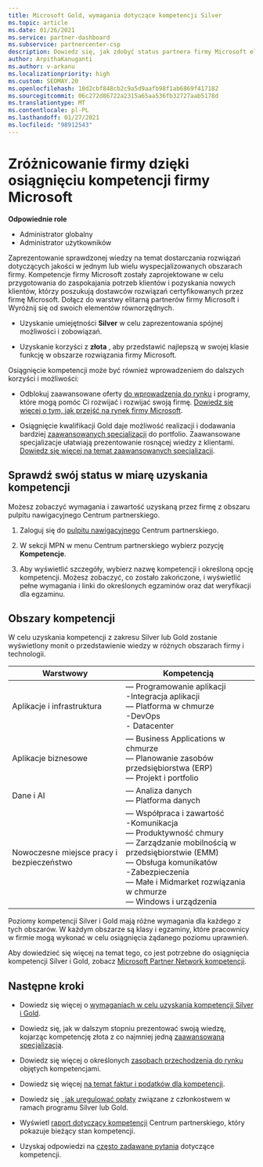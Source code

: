 ```yaml
---
title: Microsoft Gold, wymagania dotyczące kompetencji Silver
ms.topic: article
ms.date: 01/26/2021
ms.service: partner-dashboard
ms.subservice: partnercenter-csp
description: Dowiedz się, jak zdobyć status partnera firmy Microsoft elitarną i przyciągnąć nowych klientów zgodnie z wymaganiami dotyczącymi uprawnień, aby uzyskać złota i Silver poziom członkostwa.
author: ArpithaKanuganti
ms.author: v-arkanu
ms.localizationpriority: high
ms.custom: SEOMAY.20
ms.openlocfilehash: 10d2cbf848cb2c9a5d9aafb98f1ab6869f417182
ms.sourcegitcommit: 06c272d86722a2315a65aa536fb32727aab5178d
ms.translationtype: MT
ms.contentlocale: pl-PL
ms.lasthandoff: 01/27/2021
ms.locfileid: "98912543"
---
```

# <a name="differentiate-your-business-by-attaining-microsoft-competencies"></a>Zróżnicowanie firmy dzięki osiągnięciu kompetencji firmy Microsoft

**Odpowiednie role**
- Administrator globalny
- Administrator użytkowników

Zaprezentowanie sprawdzonej wiedzy na temat dostarczania rozwiązań dotyczących jakości w jednym lub wielu wyspecjalizowanych obszarach firmy. Kompetencje firmy Microsoft zostały zaprojektowane w celu przygotowania do zaspokajania potrzeb klientów i pozyskania nowych klientów, którzy poszukują dostawców rozwiązań certyfikowanych przez firmę Microsoft. Dołącz do warstwy elitarną partnerów firmy Microsoft i Wyróżnij się od swoich elementów równorzędnych.

- Uzyskanie umiejętności **Silver** w celu zaprezentowania spójnej możliwości i zobowiązań.

- Uzyskanie korzyści z **złota** , aby przedstawić najlepszą w swojej klasie funkcję w obszarze rozwiązania firmy Microsoft.

Osiągnięcie kompetencji może być również wprowadzeniem do dalszych korzyści i możliwości:

- Odblokuj zaawansowane oferty [do wprowadzenia do rynku](mpn-learn-about-go-to-market-benefits.md) i programy, które mogą pomóc Ci rozwijać i rozwijać swoją firmę. [Dowiedz się więcej o tym, jak przejść na rynek firmy Microsoft](https://partner.microsoft.com/solutions/go-to-market).

- Osiągnięcie kwalifikacji Gold daje możliwość realizacji i dodawania bardziej [zaawansowanych specjalizacji](advanced-specializations.md) do portfolio. Zaawansowane specjalizacje ułatwiają prezentowanie rosnącej wiedzy z klientami. [Dowiedz się więcej na temat zaawansowanych specjalizacji](https://partner.microsoft.com/membership/advanced-specialization).

## <a name="check-your-status-as-you-attain-a-competency"></a>Sprawdź swój status w miarę uzyskania kompetencji

Możesz zobaczyć wymagania i zawartość uzyskaną przez firmę z obszaru pulpitu nawigacyjnego Centrum partnerskiego.

1. Zaloguj się do [pulpitu nawigacyjnego](https://partner.microsoft.com/dashboard/home) Centrum partnerskiego.

2. W sekcji MPN w menu Centrum partnerskiego wybierz pozycję **Kompetencje**.

3. Aby wyświetlić szczegóły, wybierz nazwę kompetencji i określoną opcję kompetencji. Możesz zobaczyć, co zostało zakończone, i wyświetlić pełne wymagania i linki do określonych egzaminów oraz dat weryfikacji dla egzaminu.

## <a name="competency-areas"></a>Obszary kompetencji

W celu uzyskania kompetencji z zakresu Silver lub Gold zostanie wyświetlony monit o przedstawienie wiedzy w różnych obszarach firmy i technologii.

|**Warstwowy**            |**Kompetencją**                    |
|--------------------|--------------------------------|
|Aplikacje i infrastruktura| — Programowanie aplikacji<br/> -Integracja aplikacji<br/> — Platforma w chmurze<br/> -DevOps<br/> - Datacenter |
|Aplikacje biznesowe | — Business Applications w chmurze</br> — Planowanie zasobów przedsiębiorstwa (ERP)</br> — Projekt i portfolio |
|Dane i AI| — Analiza danych<br/> — Platforma danych |
|Nowoczesne miejsce pracy i bezpieczeństwo | — Współpraca i zawartość<br/> -Komunikacja<br/> — Produktywność chmury<br/> — Zarządzanie mobilnością w przedsiębiorstwie (EMM)<br/> — Obsługa komunikatów<br/> -Zabezpieczenia<br/> — Małe i Midmarket rozwiązania w chmurze<br/> — Windows i urządzenia |

Poziomy kompetencji Silver i Gold mają różne wymagania dla każdego z tych obszarów. W każdym obszarze są klasy i egzaminy, które pracownicy w firmie mogą wykonać w celu osiągnięcia żądanego poziomu uprawnień. 

Aby dowiedzieć się więcej na temat tego, co jest potrzebne do osiągnięcia kompetencji Silver i Gold, zobacz [Microsoft Partner Network kompetencji](https://partner.microsoft.com/membership/competencies).

## <a name="next-steps"></a>Następne kroki

- Dowiedz się więcej o [wymaganiach w celu uzyskania kompetencji Silver i Gold](https://partner.microsoft.com/membership/competencies).

- Dowiedz się, jak w dalszym stopniu prezentować swoją wiedzę, kojarząc kompetencję złota z co najmniej jedną [zaawansowaną specjalizacją](advanced-specializations.md).

- Dowiedz się więcej o określonych [zasobach przechodzenia do rynku](mpn-learn-about-go-to-market-benefits.md) objętych kompetencjami.

- Dowiedz się więcej [na temat faktur i podatków dla kompetencji](mpn-view-print-maps-invoice.md).

- Dowiedz się [, jak uregulować opłaty](mpn-pay-fee-silver-gold-competency.md) związane z członkostwem w ramach programu Silver lub Gold.

- Wyświetl [raport dotyczący kompetencji](pci-competencies-report.md) Centrum partnerskiego, który pokazuje bieżący stan kompetencji.

- Uzyskaj odpowiedzi na [często zadawane pytania](competencies-faq.md) dotyczące kompetencji.
